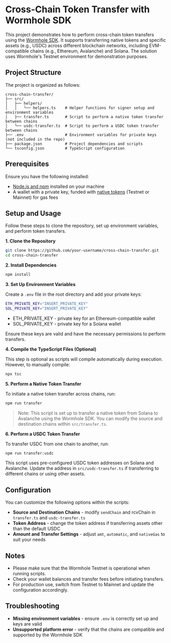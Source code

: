 # Cross-Chain Token Transfer with Wormhole SDK

This project demonstrates how to perform cross-chain token transfers using the [Wormhole SDK](https://github.com/wormhole-foundation/wormhole-sdk-ts). It supports transferring native tokens and specific assets (e.g., USDC) across different blockchain networks, including EVM-compatible chains (e.g., Ethereum, Avalanche) and Solana. The solution uses Wormhole's Testnet environment for demonstration purposes.

## Project Structure

The project is organized as follows:

```plaintext
cross-chain-transfer/
├── src/
│   ├── helpers/
│   │   └── helpers.ts    # Helper functions for signer setup and environment variables
│   ├── transfer.ts       # Script to perform a native token transfer between chains
│   └── usdc-transfer.ts  # Script to perform a USDC token transfer between chains
├── .env                  # Environment variables for private keys (not included in the repo)
├── package.json          # Project dependencies and scripts
└── tsconfig.json         # TypeScript configuration
```

## Prerequisites

Ensure you have the following installed:

 - [Node.js and npm](https://docs.npmjs.com/downloading-and-installing-node-js-and-npm) installed on your machine
 - A wallet with a private key, funded with [native tokens](https://faucets.chain.link/) (Testnet or Mainnet) for gas fees

## Setup and Usage

Follow these steps to clone the repository, set up environment variables, and perform token transfers.

**1. Clone the Repository**

```bash
git clone https://github.com/your-username/cross-chain-transfer.git
cd cross-chain-transfer
```

**2. Install Dependencies**

```bash
npm install
```

**3. Set Up Environment Variables**

Create a `.env` file in the root directory and add your private keys:

```bash
ETH_PRIVATE_KEY="INSERT_PRIVATE_KEY"
SOL_PRIVATE_KEY="INSERT_PRIVATE_KEY"
```

 - ETH_PRIVATE_KEY - private key for an Ethereum-compatible wallet
 - SOL_PRIVATE_KEY - private key for a Solana wallet

Ensure these keys are valid and have the necessary permissions to perform transfers.

**4. Compile the TypeScript Files (Optional)**

This step is optional as scripts will compile automatically during execution. However, to manually compile:

```bash
npx tsc
```

**5. Perform a Native Token Transfer**

To initiate a native token transfer across chains, run:

```bash
npm run transfer
```

> Note: This script is set up to transfer a native token from Solana to Avalanche using the Wormhole SDK. You can modify the source and destination chains within `src/transfer.ts`.

**6. Perform a USDC Token Transfer**

To transfer USDC from one chain to another, run:

```bash
npm run transfer:usdc
```

This script uses pre-configured USDC token addresses on Solana and Avalanche. Update the address in `src/usdc-transfer.ts` if transferring to different chains or using other assets.

## Configuration

You can customize the following options within the scripts:

 - **Source and Destination Chains** - modify `sendChain` and rcvChain in `transfer.ts` and `usdc-transfer.ts`
 - **Token Address** - change the token address if transferring assets other than the default USDC
 - **Amount and Transfer Settings** - adjust `amt`, `automatic`, and `nativeGas` to suit your needs

## Notes

 - Please make sure that the Wormhole Testnet is operational when running scripts.
 - Check your wallet balances and transfer fees before initiating transfers.
 - For production use, switch from Testnet to Mainnet and update the configuration accordingly.

## Troubleshooting

 - **Missing environment variables** - ensure `.env` is correctly set up and keys are valid
 - **Unsupported platform error** - verify that the chains are compatible and supported by the Wormhole SDK
